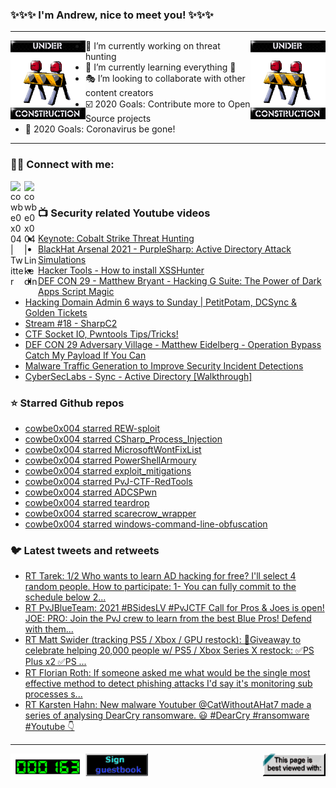 ### ✨✨✨ I'm Andrew, nice to meet you! ✨✨✨

---
<img align="left" width="120px" src="https://raw.githubusercontent.com/cowbe0x004/cowbe0x004/master/images/image004.gif" />
<img align="right" width="120px" src="https://raw.githubusercontent.com/cowbe0x004/cowbe0x004/master/images/image004.gif" />

- 📖 I’m currently working on threat hunting
- 📘 I’m currently learning everything 🤣
- 🎭 I’m looking to collaborate with other content creators
- ☑️ 2020 Goals: Contribute more to Open Source projects
- 🦠 2020 Goals: Coronavirus be gone!

---

### 🤝🏽 Connect with me:
[<img align="left" alt="cowbe0x004 | Twitter" width="22px" src="https://cdn.jsdelivr.net/npm/simple-icons@v3/icons/twitter.svg" />][twitter]
[<img align="left" alt="cowbe0x004 | LinkedIn" width="22px" src="https://cdn.jsdelivr.net/npm/simple-icons@v3/icons/linkedin.svg" />][linkedin]

<!--
[<img align="left" alt="cowbe0x004.com" width="22px" src="https://raw.githubusercontent.com/iconic/open-iconic/master/svg/globe.svg" />][website]
[<img align="left" alt="cowbe0x004 | YouTube" width="22px" src="https://cdn.jsdelivr.net/npm/simple-icons@v3/icons/youtube.svg" />][youtube]
[<img align="left" alt="cowbe0x004 | Instagram" width="22px" src="https://cdn.jsdelivr.net/npm/simple-icons@v3/icons/instagram.svg" />][instagram]
-->

<br />

### 📺 Security related Youtube videos
<!-- YOUTUBE:START -->
- [Keynote: Cobalt Strike Threat Hunting](https://www.youtube.com/watch?v=borfuQGrB8g)
- [BlackHat Arsenal 2021 - PurpleSharp: Active Directory Attack Simulations](https://www.youtube.com/watch?v=jvpVgJQPoXw)
- [Hacker Tools - How to install XSSHunter](https://www.youtube.com/watch?v=HF05dr8xhso)
- [DEF CON 29 - Matthew Bryant - Hacking G Suite: The Power of Dark Apps Script Magic](https://www.youtube.com/watch?v=6AsVUS79gLw)
- [Hacking Domain Admin 6 ways to Sunday | PetitPotam, DCSync & Golden Tickets](https://www.youtube.com/watch?v=ZM6-SakrOt8)
- [Stream #18 - SharpC2](https://www.youtube.com/watch?v=Udkmv-sS0TU)
- [CTF Socket IO, Pwntools Tips/Tricks!](https://www.youtube.com/watch?v=bzVIHp49ECU)
- [DEF CON 29 Adversary Village - Matthew Eidelberg - Operation Bypass Catch My Payload If You Can](https://www.youtube.com/watch?v=JXKNdWUs77w)
- [Malware Traffic Generation to Improve Security Incident Detections](https://www.youtube.com/watch?v=c-dpHgBPckM)
- [CyberSecLabs - Sync - Active Directory [Walkthrough]](https://www.youtube.com/watch?v=ndBZSWKo54c)
<!-- YOUTUBE:END -->

### ⭐ Starred Github repos
<!-- GITHUB_STAR:START -->
- [cowbe0x004 starred REW-sploit](https://github.com/REW-sploit/REW-sploit)
- [cowbe0x004 starred CSharp_Process_Injection](https://github.com/tasox/CSharp_Process_Injection)
- [cowbe0x004 starred MicrosoftWontFixList](https://github.com/cfalta/MicrosoftWontFixList)
- [cowbe0x004 starred PowerShellArmoury](https://github.com/cfalta/PowerShellArmoury)
- [cowbe0x004 starred exploit_mitigations](https://github.com/nccgroup/exploit_mitigations)
- [cowbe0x004 starred PvJ-CTF-RedTools](https://github.com/iDigitalFlame/PvJ-CTF-RedTools)
- [cowbe0x004 starred ADCSPwn](https://github.com/bats3c/ADCSPwn)
- [cowbe0x004 starred teardrop](https://github.com/hackthedev/teardrop)
- [cowbe0x004 starred scarecrow_wrapper](https://github.com/kyleavery/scarecrow_wrapper)
- [cowbe0x004 starred windows-command-line-obfuscation](https://github.com/wietze/windows-command-line-obfuscation)
<!-- GITHUB_STAR:END -->

### 🐦 Latest tweets and retweets
<!-- TWEETS:START -->
- [RT Tarek: 1/2 Who wants to learn AD hacking for free? I'll select 4 random people. How to participate: 1- You can fully commit to the schedule below 2...](https://twitter.com/CyberHummus/status/1399612872267870213)
- [RT PvJBlueTeam: 2021 #BSidesLV #PvJCTF Call for Pros & Joes is open!  JOE:  PRO:  Join the PvJ crew to learn from the best Blue Pros! Defend with them...](https://twitter.com/PvJBlueTeam/status/1396285664459726851)
- [RT Matt Swider (tracking PS5 / Xbox / GPU restock): 🎁Giveaway to celebrate helping 20,000 people w/ PS5 / Xbox Series X restock: ✅PS Plus x2 ✅PS ...](https://twitter.com/mattswider/status/1393049032948387840)
- [RT Florian Roth: If someone asked me what would be the single most effective method to detect phishing attacks I'd say it's monitoring sub processes s...](https://twitter.com/cyb3rops/status/1389580487669297164)
- [RT Karsten Hahn: New malware Youtuber @CatWithoutAHat7 made a series of analysing DearCry ransomware. 😃 #DearCry #ransomware #Youtube 👇](https://twitter.com/struppigel/status/1371515185609969667)
<!-- TWEETS:END -->

---

[<img align="left" width="120px" src="https://raw.githubusercontent.com/cowbe0x004/cowbe0x004/master/images/visitors.gif" />][visitor]
[<img align="left" alt="Sign My Guestbook" width="100px" src="https://raw.githubusercontent.com/cowbe0x004/cowbe0x004/master/images/sign_guest_book.gif" />][guestbook]
[<img align="right" width="100px" src="https://raw.githubusercontent.com/cowbe0x004/cowbe0x004/master/images/netscape.gif" />][netscape]


[website]: https://cowbe0x004.com
[twitter]: https://twitter.com/cowbe0x004
[youtube]: https://youtube.com/
[instagram]: https://instagram.com/
[linkedin]: https://www.linkedin.com/in/anhuang/
[guestbook]: https://github.com/cowbe0x004/cowbe0x004/issues
[netscape]: https://github.com/cowbe0x004/cowbe0x004
[visitor]: https://github.com/cowbe0x004/cowbe0x004
